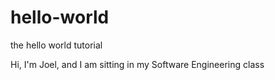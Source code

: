 # hello-world
the hello world tutorial

Hi, I'm Joel, and I am sitting in my Software Engineering class
